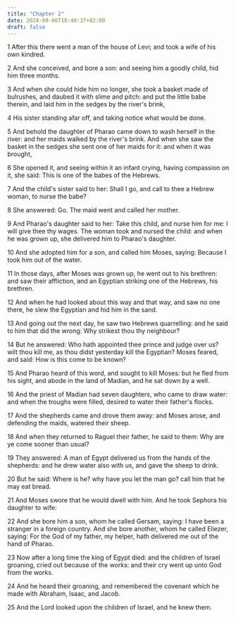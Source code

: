 ```yaml
---
title: "Chapter 2"
date: 2024-09-06T18:40:37+02:00
draft: false
---
```




1 After this there went a man of the house of Levi; and took a wife of his own kindred.

2 And she conceived, and bore a son: and seeing him a goodly child, hid him three months.

3 And when she could hide him no longer, she took a basket made of bulrushes, and daubed it with slime and pitch: and put the little babe therein, and laid him in the sedges by the river's brink,

4 His sister standing afar off, and taking notice what would be done.

5 And behold the daughter of Pharao came down to wash herself in the river: and her maids walked by the river's brink. And when she saw the basket in the sedges she sent one of her maids for it: and when it was brought,

6 She opened it, and seeing within it an infant crying, having compassion on it, she said: This is one of the babes of the Hebrews.

7 And the child's sister said to her: Shall I go, and call to thee a Hebrew woman, to nurse the babe?

8 She answered: Go. The maid went and called her mother.

9 And Pharao's daughter said to her: Take this child, and nurse him for me: I will give thee thy wages. The woman took and nursed the child: and when he was grown up, she delivered him to Pharao's daughter.

10 And she adopted him for a son, and called him Moses, saying: Because I took him out of the water.

11 In those days, after Moses was grown up, he went out to his brethren: and saw their affliction, and an Egyptian striking one of the Hebrews, his brethren.

12 And when he had looked about this way and that way, and saw no one there, he slew the Egyptian and hid him in the sand.

13 And going out the next day, he saw two Hebrews quarrelling: and he said to him that did the wrong: Why strikest thou thy neighbour?

14 But he answered: Who hath appointed thee prince and judge over us? wilt thou kill me, as thou didst yesterday kill the Egyptian? Moses feared, and said: How is this come to be known?

15 And Pharao heard of this word, and sought to kill Moses: but he fled from his sight, and abode in the land of Madian, and he sat down by a well.

16 And the priest of Madian had seven daughters, who came to draw water: and when the troughs were filled, desired to water their father's flocks.

17 And the shepherds came and drove them away: and Moses arose, and defending the maids, watered their sheep.

18 And when they returned to Raguel their father, he said to them: Why are ye come sooner than usual?

19 They answered: A man of Egypt delivered us from the hands of the shepherds: and he drew water also with us, and gave the sheep to drink.

20 But he said: Where is he? why have you let the man go? call him that he may eat bread.

21 And Moses swore that he would dwell with him. And he took Sephora his daughter to wife:

22 And she bore him a son, whom he called Gersam, saying: I have been a stranger in a foreign country. And she bore another, whom he called Eliezer, saying: For the God of my father, my helper, hath delivered me out of the hand of Pharao.

23 Now after a long time the king of Egypt died: and the children of Israel groaning, cried out because of the works: and their cry went up unto God from the works.

24 And he heard their groaning, and remembered the covenant which he made with Abraham, Isaac, and Jacob.

25 And the Lord looked upon the children of Israel, and he knew them.

